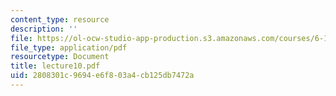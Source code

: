 ```yaml
---
content_type: resource
description: ''
file: https://ol-ocw-studio-app-production.s3.amazonaws.com/courses/6-152j-micro-nano-processing-technology-fall-2005/2808301c9694e6f803a4cb125db7472a_lecture10.pdf
file_type: application/pdf
resourcetype: Document
title: lecture10.pdf
uid: 2808301c-9694-e6f8-03a4-cb125db7472a
---
```

